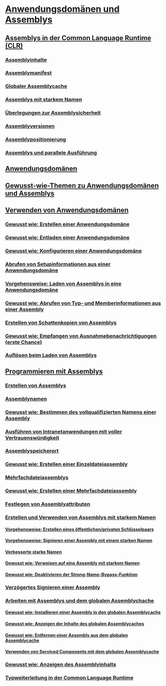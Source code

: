 # [Anwendungsdomänen und Assemblys](index.md)
## [Assemblys in der Common Language Runtime (CLR)](assemblies-in-the-common-language-runtime.md)
### [Assemblyinhalte](assembly-contents.md)
### [Assemblymanifest](assembly-manifest.md)
### [Globaler Assemblycache](gac.md)
### [Assemblys mit starkem Namen](strong-named-assemblies.md)
### [Überlegungen zur Assemblysicherheit](assembly-security-considerations.md)
### [Assemblyversionen](assembly-versioning.md)
### [Assemblypositionierung](assembly-placement.md)
### [Assemblys und parallele Ausführung](assemblies-and-side-by-side-execution.md)
## [Anwendungsdomänen](application-domains.md)
## [Gewusst-wie-Themen zu Anwendungsdomänen und Assemblys](application-domains-and-assemblies-how-to-topics.md)
## [Verwenden von Anwendungsdomänen](application-domains.md)
### [Gewusst wie: Erstellen einer Anwendungsdomäne](how-to-create-an-application-domain.md)
### [Gewusst wie: Entladen einer Anwendungsdomäne](how-to-unload-an-application-domain.md)
### [Gewusst wie: Konfigurieren einer Anwendungsdomäne](how-to-configure-an-application-domain.md)
### [Abrufen von Setupinformationen aus einer Anwendungsdomäne](retrieve-setup-information.md)
### [Vorgehensweise: Laden von Assemblys in eine Anwendungsdomäne](how-to-load-assemblies-into-an-application-domain.md)
### [Gewusst wie: Abrufen von Typ- und Memberinformationen aus einer Assembly](how-to-obtain-type-and-member-information-from-an-assembly.md)
### [Erstellen von Schattenkopien von Assemblys](shadow-copy-assemblies.md)
### [Gewusst wie: Empfangen von Ausnahmebenachrichtigungen (erste Chance)](how-to-receive-first-chance-exception-notifications.md)
### [Auflösen beim Laden von Assemblys](resolve-assembly-loads.md)
## [Programmieren mit Assemblys](programming-with-assemblies.md)
### [Erstellen von Assemblys](create-assemblies.md)
### [Assemblynamen](assembly-names.md)
### [Gewusst wie: Bestimmen des vollqualifizierten Namens einer Assembly](how-to-determine-assembly-fully-qualified-name.md)
### [Ausführen von Intranetanwendungen mit voller Vertrauenswürdigkeit](running-intranet-applications-in-full-trust.md)
### [Assemblyspeicherort](assembly-location.md)
### [Gewusst wie: Erstellen einer Einzeldateiassembly](how-to-build-a-single-file-assembly.md)
### [Mehrfachdateiassemblys](multifile-assemblies.md)
### [Gewusst wie: Erstellen einer Mehrfachdateiassembly](how-to-build-a-multifile-assembly.md)
### [Festlegen von Assemblyattributen](set-assembly-attributes.md)
### [Erstellen und Verwenden von Assemblys mit starkem Namen](create-and-use-strong-named-assemblies.md)
#### [Vorgehensweise: Erstellen eines öffentlichen/privaten Schlüsselpaars](how-to-create-a-public-private-key-pair.md)
#### [Vorgehensweise: Signieren einer Assembly mit einem starken Namen](how-to-sign-an-assembly-with-a-strong-name.md)
#### [Verbesserte starke Namen](enhanced-strong-naming.md)
#### [Gewusst wie: Verweisen auf eine Assembly mit starkem Namen](how-to-reference-a-strong-named-assembly.md)
#### [Gewusst wie: Deaktivieren der Strong-Name-Bypass-Funktion](how-to-disable-the-strong-name-bypass-feature.md)
### [Verzögertes Signieren einer Assembly](delay-sign-assembly.md)
### [Arbeiten mit Assemblys und dem globalen Assemblychache](working-with-assemblies-and-the-gac.md)
#### [Gewusst wie: Installieren einer Assembly in den globalen Assemblycache](how-to-install-an-assembly-into-the-gac.md)
#### [Gewusst wie: Anzeigen der Inhalte des globalen Assemblycaches](how-to-view-the-contents-of-the-gac.md)
#### [Gewusst wie: Entfernen einer Assembly aus dem globalen Assemblycache](how-to-remove-an-assembly-from-the-gac.md)
#### [Verwenden von Serviced Components mit dem globalen Assemblycache](use-serviced-components-with-the-gac.md)
### [Gewusst wie: Anzeigen des Assemblyinhalts](how-to-view-assembly-contents.md)
### [Typweiterleitung in der Common Language Runtime](type-forwarding-in-the-common-language-runtime.md)
